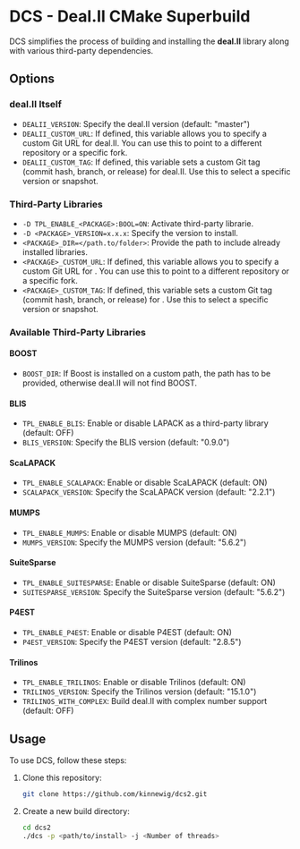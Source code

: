 # DCS - Deal.II CMake Superbuild

DCS simplifies the process of building and installing the **deal.II** library along with various third-party dependencies.


## Options

### deal.II Itself
- `DEALII_VERSION`: Specify the deal.II version (default: "master")
- `DEALII_CUSTOM_URL`: If defined, this variable allows you to specify a custom Git URL for deal.II. You can use this to point to a different repository or a specific fork.
- `DEALII_CUSTOM_TAG`: If defined, this variable sets a custom Git tag (commit hash, branch, or release) for deal.II. Use this to select a specific version or snapshot.

### Third-Party Libraries

- `-D TPL_ENABLE_<PACKAGE>:BOOL=ON`: Activate third-party librarie.
- `-D <PACKAGE>_VERSION=x.x.x`: Specify the version to install. 
- `<PACKAGE>_DIR=</path.to/folder>`: Provide the path to include already installed libraries.
- `<PACKAGE>_CUSTOM_URL`: If defined, this variable allows you to specify a custom Git URL for <PACKAGE>. You can use this to point to a different repository or a specific fork.
- `<PACKAGE>_CUSTOM_TAG`: If defined, this variable sets a custom Git tag (commit hash, branch, or release) for <PACKAGE>. Use this to select a specific version or snapshot.

### Available Third-Party Libraries
#### BOOST
- `BOOST_DIR`: If Boost is installed on a custom path, the path has to be provided, otherwise deal.II will not find BOOST.

#### BLIS
- `TPL_ENABLE_BLIS`: Enable or disable LAPACK as a third-party library (default: OFF)
- `BLIS_VERSION`: Specify the BLIS version (default: "0.9.0")

#### ScaLAPACK
- `TPL_ENABLE_SCALAPACK`: Enable or disable ScaLAPACK (default: ON)
- `SCALAPACK_VERSION`: Specify the ScaLAPACK version (default: "2.2.1")

#### MUMPS
- `TPL_ENABLE_MUMPS`: Enable or disable MUMPS (default: ON)
- `MUMPS_VERSION`: Specify the MUMPS version (default: "5.6.2")

#### SuiteSparse
- `TPL_ENABLE_SUITESPARSE`: Enable or disable SuiteSparse (default: ON)
- `SUITESPARSE_VERSION`: Specify the SuiteSparse version (default: "5.6.2")

#### P4EST
- `TPL_ENABLE_P4EST`: Enable or disable P4EST (default: ON)
- `P4EST_VERSION`: Specify the P4EST version (default: "2.8.5")

#### Trilinos
- `TPL_ENABLE_TRILINOS`: Enable or disable Trilinos (default: ON)
- `TRILINOS_VERSION`: Specify the Trilinos version (default: "15.1.0")
- `TRILINOS_WITH_COMPLEX`: Build deal.II with complex number support (default: OFF)


## Usage

To use DCS, follow these steps:

1. Clone this repository:
   ```bash
   git clone https://github.com/kinnewig/dcs2.git
   ```

2. Create a new build directory:
   ```bash
   cd dcs2
   ./dcs -p <path/to/install> -j <Number of threads>
   ```
